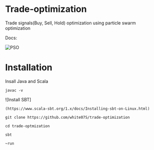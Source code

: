 # Trade-optimization
Trade signals(Buy, Sell, Hold) optimization using particle swarm optimization

Docs:

![PSO](https://en.wikipedia.org/wiki/Particle_swarm_optimization)

# Installation

Insall Java and Scala 
```
javac -v
```
![Install SBT]

```
(https://www.scala-sbt.org/1.x/docs/Installing-sbt-on-Linux.html)
```
```
git clone https://github.com/white07S/trade-optimization
```
```
cd trade-optmization
```
```
sbt
```
```
~run
```
